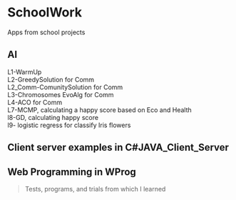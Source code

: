 # SchoolWork
Apps from school projects

## AI  
L1-WarmUp <br>
L2-GreedySolution for Comm <br>
L2_Comm-ComunitySolution for Comm <br>
L3-Chromosomes EvoAlg for Comm <br>
L4-ACO for Comm <br>
L7-MCMP, calculating a happy score based on Eco and Health <br>
l8-GD, calculating happy score <br>
l9- logistic regress for classify Iris flowers <br>

## Client server examples in C#JAVA_Client_Server

## Web Programming in WProg

> Tests, programs, and trials from which I learned
